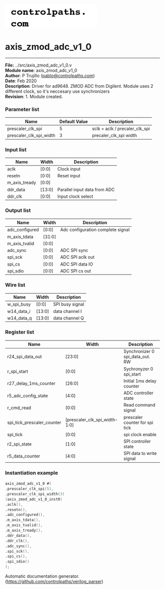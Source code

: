 ![image](logo.png)
#  axis_zmod_adc_v1_0
 --- 
 **File:** ../src/axis_zmod_adc_v1_0.v  
**Module name**\: axis_zmod_adc_v1_0  
**Author**\: P Trujillo (pablo@controlpaths.com\)  
**Date**\: Feb 2020  
**Description**\: Driver for ad9648. ZMOD ADC from Digilent. Module uses 2 different clock, so it's neccesary use synchronizers  
**Revision**\: 1. Module created.  
### Parameter list  
|**Name**|**Default Value**|**Description**|  
|-|-|-|  
|prescaler_clk_spi|5|sclk = aclk / precaler_clk_spi|  
|prescaler_clk_spi_width|3|precaler_clk_spi width|  

### Input list  
|**Name**|**Width**|**Description**|  
|-|-|-|  
|aclk|[0:0]|Clock input|  
|resetn|[0:0]|Reset input|  
|m_axis_tready|[0:0]||  
|ddr_data|[13:0]|Parallel input data from ADC|  
|ddr_clk|[0:0]|Input clock select|  

### Output list  
|**Name**|**Width**|**Description**|  
|-|-|-|  
|adc_configured|[0:0]|Adc configuration complete signal|  
|m_axis_tdata|[31:0]||  
|m_axis_tvalid|[0:0]||  
|adc_sync|[0:0]|ADC SPI sync|  
|spi_sck|[0:0]|ADC SPI aclk out|  
|spi_cs|[0:0]|ADC SPI data IO|  
|spi_sdio|[0:0]|ADC SPI cs out|  

### Wire list  
|**Name**|**Width**|**Description**|  
|-|-|-|  
|w_spi_busy|[0:0]|SPI busy signal|  
|w14_data_i|[13:0]|data channel I|  
|w14_data_q|[13:0]|data channel Q|  

### Register list  
|**Name**|**Width**|**Description**|  
|-|-|-|  
|r24_spi_data_out|[23:0]|Synchronizer 0 spi_data_out. RW | W[1:0] | A[12:0] | DATA[7:0]|  
|r_spi_start|[0:0]|Sychronyzer 0 spi_start|  
|r27_delay_1ms_counter|[26:0]|Initial 1ms delay counter|  
|r5_adc_config_state|[4:0]|ADC controller state|  
|r_cmd_read|[0:0]|Read command signal|  
|spi_tick_prescaler_counter|[prescaler_clk_spi_width-1:0]|prescaler counter for spi tick|  
|spi_tick|[0:0]|spi clock enable|  
|r2_spi_state|[1:0]|SPI controller state|  
|r5_data_counter|[4:0]|SPI data to write signal|  

### Instantiation example 
 ```verilog   
axis_zmod_adc_v1_0 #(  
.prescaler_clk_spi(5),  
.prescaler_clk_spi_width(3)
)axis_zmod_adc_v1_0_inst0(  
.aclk(),  
.resetn(),  
.adc_configured(),  
.m_axis_tdata(),  
.m_axis_tvalid(),  
.m_axis_tready(),  
.ddr_data(),  
.ddr_clk(),  
.adc_sync(),  
.spi_sck(),  
.spi_cs(),  
.spi_sdio()   
);   
```

Automatic documentation generator. (https://github.com/controlpaths/verilog_parser)